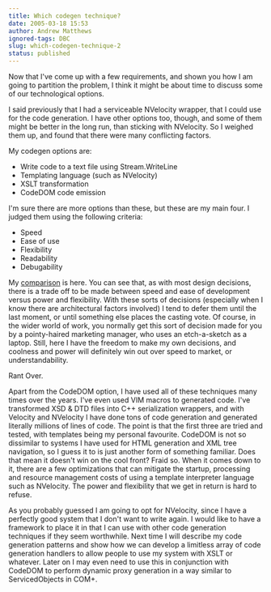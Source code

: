 ```yaml
---
title: Which codegen technique?
date: 2005-03-18 15:53
author: Andrew Matthews
ignored-tags: DBC
slug: which-codegen-technique-2
status: published
---
```


Now that I've come up with a few requirements, and shown you how I am going to partition the problem, I think it might be about time to discuss some of our technological options.

I said previously that I had a serviceable NVelocity wrapper, that I could use for the code generation. I have other options too, though, and some of them might be better in the long run, than sticking with NVelocity. So I weighed them up, and found that there were many conflicting factors.

My codegen options are:

-   Write code to a text file using Stream.WriteLine
-   Templating language (such as NVelocity)
-   XSLT transformation
-   CodeDOM code emission

I'm sure there are more options than these, but these are my main four. I judged them using the following criteria:

-   Speed
-   Ease of use
-   Flexibility
-   Readability
-   Debugability

My [comparison](http://aabs.aspxconnection.com/table1.html) is here. You can see that, as with most design decisions, there is a trade off to be made between speed and ease of development versus power and flexibility. With these sorts of decisions (especially when I know there are architectural factors involved) I tend to defer them until the last moment, or until something else places the casting vote. Of course, in the wider world of work, you normally get this sort of decision made for you by a pointy-haired marketing manager, who uses an etch-a-sketch as a laptop. Still, here I have the freedom to make my own decisions, and coolness and power will definitely win out over speed to market, or understandability.

Rant Over.

Apart from the CodeDOM option, I have used all of these techniques many times over the years. I've even used VIM macros to generated code. I've transformed XSD & DTD files into C++ serialization wrappers, and with Velocity and NVelocity I have done tons of code generation and generated literally millions of lines of code. The point is that the first three are tried and tested, with templates being my personal favourite. CodeDOM is not so dissimilar to systems I have used for HTML generation and XML tree navigation, so I guess it to is just another form of something familiar. Does that mean it doesn't win on the cool front? Fraid so. When it comes down to it, there are a few optimizations that can mitigate the startup, processing and resource management costs of using a template interpreter language such as NVelocity. The power and flexibility that we get in return is hard to refuse.

As you probably guessed I am going to opt for NVelocity, since I have a perfectly good system that I don't want to write again. I would like to have a framework to place it in that I can use with other code generation techniques if they seem worthwhile. Next time I will describe my code generation patterns and show how we can develop a limitless array of code generation handlers to allow people to use my system with XSLT or whatever. Later on I may even need to use this in conjunction with CodeDOM to perform dynamic proxy generation in a way similar to ServicedObjects in COM+.
